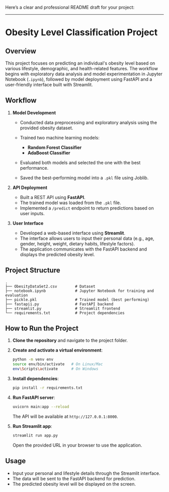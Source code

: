Here’s a clear and professional README draft for your project:

---

# Obesity Level Classification Project

## Overview

This project focuses on predicting an individual's obesity level based on various lifestyle, demographic, and health-related features. The workflow begins with exploratory data analysis and model experimentation in Jupyter Notebook (`.ipynb`), followed by model deployment using FastAPI and a user-friendly interface built with Streamlit.

## Workflow

1. **Model Development**

   * Conducted data preprocessing and exploratory analysis using the provided obesity dataset.
   * Trained two machine learning models:

     * **Random Forest Classifier**
     * **AdaBoost Classifier**
   * Evaluated both models and selected the one with the best performance.
   * Saved the best-performing model into a `.pkl` file using Joblib.

2. **API Deployment**

   * Built a REST API using **FastAPI**.
   * The trained model was loaded from the `.pkl` file.
   * Implemented a `/predict` endpoint to return predictions based on user inputs.

3. **User Interface**

   * Developed a web-based interface using **Streamlit**.
   * The interface allows users to input their personal data (e.g., age, gender, height, weight, dietary habits, lifestyle factors).
   * The application communicates with the FastAPI backend and displays the predicted obesity level.

## Project Structure

```
.
├── ObesityDataSet2.csv        # Dataset
├── notebook.ipynb             # Jupyter Notebook for training and evaluation
├── pickle.pkl                 # Trained model (best performing)
├── fastapii.py                # FastAPI backend
├── streamlit.py               # Streamlit frontend
└── requirements.txt           # Project dependencies
```

## How to Run the Project

1. **Clone the repository** and navigate to the project folder.
2. **Create and activate a virtual environment**:

   ```bash
   python -m venv env
   source env/bin/activate   # On Linux/Mac
   env\Scripts\activate      # On Windows
   ```
3. **Install dependencies**:

   ```bash
   pip install -r requirements.txt
   ```
4. **Run FastAPI server**:

   ```bash
   uvicorn main:app --reload
   ```

   The API will be available at `http://127.0.0.1:8000`.
5. **Run Streamlit app**:

   ```bash
   streamlit run app.py
   ```

   Open the provided URL in your browser to use the application.

## Usage

* Input your personal and lifestyle details through the Streamlit interface.
* The data will be sent to the FastAPI backend for prediction.
* The predicted obesity level will be displayed on the screen.
